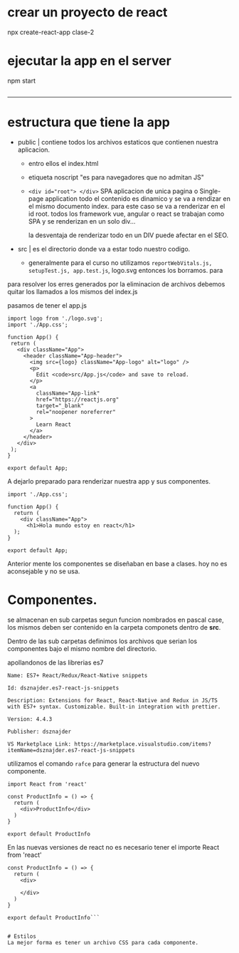 # crear un proyecto de react
npx create-react-app clase-2


# ejecutar la app en el server
npm start
``` importante tener en cuenta antes de ejecutar tener en cuenta la ubicacion: Hay que estar posicionado en la carpeta que contiene el package json.
```
 

 ---
 # estructura que tiene la app

* public    | contiene todos los archivos estaticos que contienen nuestra aplicacion.
    * entro ellos el index.html
    
    * etiqueta noscript "es para navegadores que no admitan JS" 
    
    * `<div id="root"> </div>`  SPA aplicacion de unica pagina o Single-page application todo el contenido es dinamico y se va a rendizar en el mismo documento index.
    para este caso se va a renderizar en el id root. todos los framework vue, angular o react se trabajan como SPA y se renderizan en un solo div...

        la desventaja de renderizar todo en un DIV puede afectar en el SEO.

* src  | es el directorio donde va a estar todo nuestro codigo.

    * generalmente para el curso no utilizamos `reportWebVitals.js, setupTest.js, app.test.js`, logo.svg  entonces los borramos.
    para 

 para resolver los erres generados por la eliminacion de archivos debemos quitar los llamados a los mismos del index.js

 pasamos de tener el app.js 

 ```
 import logo from './logo.svg';
import './App.css';

function App() {
  return (
    <div className="App">
      <header className="App-header">
        <img src={logo} className="App-logo" alt="logo" />
        <p>
          Edit <code>src/App.js</code> and save to reload.
        </p>
        <a
          className="App-link"
          href="https://reactjs.org"
          target="_blank"
          rel="noopener noreferrer"
        >
          Learn React
        </a>
      </header>
    </div>
  );
}

export default App;

 ```
A dejarlo preparado para renderizar nuestra app y sus componentes.

```
import './App.css';

function App() {
  return (
    <div className="App">
      <h1>Hola mundo estoy en react</h1>
  );
}

export default App;
```

Anterior mente los componentes se diseñaban en base a clases. hoy no es aconsejable y no se usa.

# Componentes.
se almacenan en sub carpetas segun funcion nombrados en pascal case, los mismos deben ser contenido en la carpeta componets dentro de **src**.

Dentro de las sub carpetas definimos los archivos que serian los componentes bajo el mismo nombre del directorio.

apollandonos de las librerias es7 
```
Name: ES7+ React/Redux/React-Native snippets

Id: dsznajder.es7-react-js-snippets

Description: Extensions for React, React-Native and Redux in JS/TS with ES7+ syntax. Customizable. Built-in integration with prettier.

Version: 4.4.3

Publisher: dsznajder

VS Marketplace Link: https://marketplace.visualstudio.com/items?itemName=dsznajder.es7-react-js-snippets
```


utilizamos el comando ``rafce`` para generar la estructura del nuevo componente.

```
import React from 'react'

const ProductInfo = () => {
  return (
    <div>ProductInfo</div>
  )
}

export default ProductInfo
```

En las nuevas versiones de react no es necesario tener el importe React from 'react'

```
const ProductInfo = () => {
  return (
    <div>
    
    </div>
  )
}

export default ProductInfo```


# Estilos 
La mejor forma es tener un archivo CSS para cada componente.
